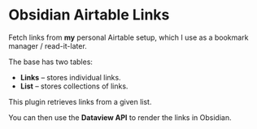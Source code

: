# Obsidian Airtable Links

Fetch links from **my** personal Airtable setup, which I use as a bookmark manager / read-it-later.

The base has two tables:

- **Links** – stores individual links.
- **List** – stores collections of links.

This plugin retrieves links from a given list.

You can then use the **Dataview API** to render the links in Obsidian.
